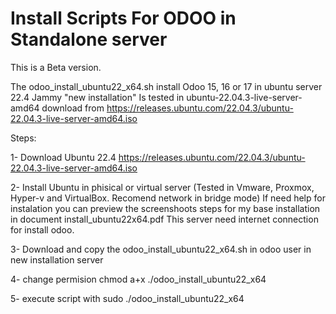 # Install Scripts For ODOO in Standalone server


This is a Beta version.

The odoo_install_ubuntu22_x64.sh install Odoo 15, 16 or 17 in ubuntu server 22.4 Jammy "new installation"
Is tested in ubuntu-22.04.3-live-server-amd64 download from https://releases.ubuntu.com/22.04.3/ubuntu-22.04.3-live-server-amd64.iso

Steps:

1- Download Ubuntu 22.4
   https://releases.ubuntu.com/22.04.3/ubuntu-22.04.3-live-server-amd64.iso
   
2- Install Ubuntu in phisical or virtual server (Tested in Vmware, Proxmox, Hyper-v and VirtualBox. Recomend network in bridge mode)
   If need help for instalation you can preview the screenshoots steps for my base installation in document install_ubuntu22x64.pdf
   This server need internet connection for install odoo.
   
3- Download and copy the odoo_install_ubuntu22_x64.sh in odoo user in new installation server

4- change permision chmod a+x ./odoo_install_ubuntu22_x64 

5- execute script with sudo ./odoo_install_ubuntu22_x64



